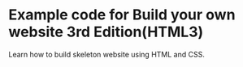 # Example code for Build your own website 3rd Edition(HTML3)

Learn how to build skeleton website using HTML and CSS.